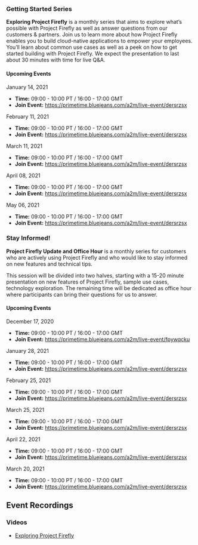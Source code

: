 
### Getting Started Series

**Exploring Project Firefly** is a monthly series that aims to explore what’s possible with Project Firefly as well as answer questions from our customers & partners. Join us to learn more about how Project Firefly enables you to build cloud-native applications to empower your employees. You’ll learn about common use cases as well as a peek on how to get started building with Project Firefly. We expect the presentation to last about 30 minutes with time for live Q&A.

#### Upcoming Events

January 14, 2021
- **Time:** 09:00 - 10:00 PT / 16:00 - 17:00 GMT
- **Join Event:** https://primetime.bluejeans.com/a2m/live-event/dersrzsx

February 11, 2021
- **Time:** 09:00 - 10:00 PT / 16:00 - 17:00 GMT
- **Join Event:** https://primetime.bluejeans.com/a2m/live-event/dersrzsx

March 11, 2021
- **Time:** 09:00 - 10:00 PT / 16:00 - 17:00 GMT
- **Join Event:** https://primetime.bluejeans.com/a2m/live-event/dersrzsx

April 08, 2021
- **Time:** 09:00 - 10:00 PT / 16:00 - 17:00 GMT
- **Join Event:** https://primetime.bluejeans.com/a2m/live-event/dersrzsx

May 06, 2021
- **Time:** 09:00 - 10:00 PT / 16:00 - 17:00 GMT
- **Join Event:** https://primetime.bluejeans.com/a2m/live-event/dersrzsx

### Stay Informed!

**Project Firefly Update and Office Hour** is a monthly series for customers who are actively using Project Firefly and who would like to stay informed on new features and technical tips. 

This session will be divided into two halves, starting with a 15-20 minute presentation on new features of Project Firefly, sample use cases, technology exploration. The remaining time will be dedicated as office hour where participants can bring their questions for us to answer.

#### Upcoming Events


December 17, 2020 
- **Time:** 09:00 - 10:00 PT / 16:00 - 17:00 GMT
- **Join Event:** https://primetime.bluejeans.com/a2m/live-event/fpywqcku

January 28, 2021
- **Time:** 09:00 - 10:00 PT / 16:00 - 17:00 GMT
- **Join Event:** https://primetime.bluejeans.com/a2m/live-event/dersrzsx

February 25, 2021
- **Time:** 09:00 - 10:00 PT / 16:00 - 17:00 GMT
- **Join Event:** https://primetime.bluejeans.com/a2m/live-event/dersrzsx

March 25, 2021
- **Time:** 09:00 - 10:00 PT / 16:00 - 17:00 GMT
- **Join Event:** https://primetime.bluejeans.com/a2m/live-event/dersrzsx

April 22, 2021
- **Time:** 09:00 - 10:00 PT / 16:00 - 17:00 GMT
- **Join Event:** https://primetime.bluejeans.com/a2m/live-event/dersrzsx

March 20, 2021
- **Time:** 09:00 - 10:00 PT / 16:00 - 17:00 GMT
- **Join Event:** https://primetime.bluejeans.com/a2m/live-event/dersrzsx


## Event Recordings

### Videos

* [Exploring Project Firefly](https://youtu.be/kd2i50J9MZI)
